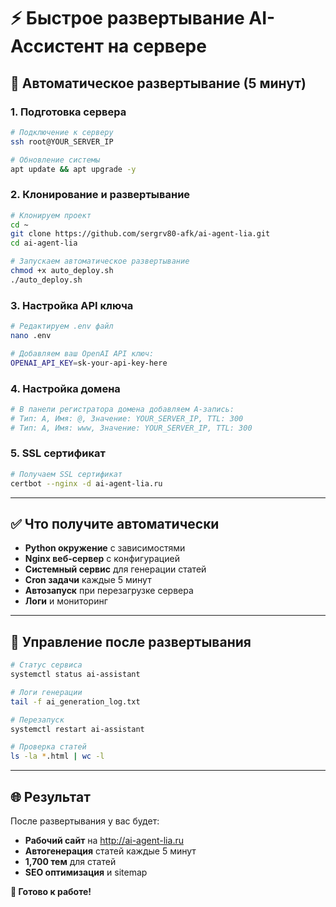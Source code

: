# ⚡ Быстрое развертывание AI-Ассистент на сервере

## 🚀 Автоматическое развертывание (5 минут)

### 1. Подготовка сервера
```bash
# Подключение к серверу
ssh root@YOUR_SERVER_IP

# Обновление системы
apt update && apt upgrade -y
```

### 2. Клонирование и развертывание
```bash
# Клонируем проект
cd ~
git clone https://github.com/sergrv80-afk/ai-agent-lia.git
cd ai-agent-lia

# Запускаем автоматическое развертывание
chmod +x auto_deploy.sh
./auto_deploy.sh
```

### 3. Настройка API ключа
```bash
# Редактируем .env файл
nano .env

# Добавляем ваш OpenAI API ключ:
OPENAI_API_KEY=sk-your-api-key-here
```

### 4. Настройка домена
```bash
# В панели регистратора домена добавляем A-запись:
# Тип: A, Имя: @, Значение: YOUR_SERVER_IP, TTL: 300
# Тип: A, Имя: www, Значение: YOUR_SERVER_IP, TTL: 300
```

### 5. SSL сертификат
```bash
# Получаем SSL сертификат
certbot --nginx -d ai-agent-lia.ru
```

---

## ✅ Что получите автоматически

- **Python окружение** с зависимостями
- **Nginx веб-сервер** с конфигурацией
- **Системный сервис** для генерации статей
- **Cron задачи** каждые 5 минут
- **Автозапуск** при перезагрузке сервера
- **Логи** и мониторинг

---

## 🔧 Управление после развертывания

```bash
# Статус сервиса
systemctl status ai-assistant

# Логи генерации
tail -f ai_generation_log.txt

# Перезапуск
systemctl restart ai-assistant

# Проверка статей
ls -la *.html | wc -l
```

---

## 🌐 Результат

После развертывания у вас будет:
- **Рабочий сайт** на http://ai-agent-lia.ru
- **Автогенерация** статей каждые 5 минут
- **1,700 тем** для статей
- **SEO оптимизация** и sitemap

**🚀 Готово к работе!**
